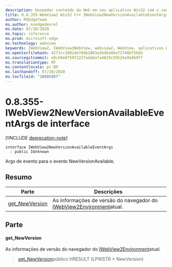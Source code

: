 ```yaml
---
description: Hospedar conteúdo da Web em seu aplicativo Win32 com o controle WebView2 do Microsoft Edge
title: 0.8.355-WebView2 Win32 C++ IWebView2NewVersionAvailableEventArgs
author: MSEdgeTeam
ms.author: msedgedevrel
ms.date: 07/20/2020
ms.topic: reference
ms.prod: microsoft-edge
ms.technology: webview
keywords: IWebView2, IWebView2WebView, webview2, WebView, aplicativos Win32, Win32, Edge
ms.openlocfilehash: 4271cc1002de70db2803a5bd6d4be73748bf5bbb
ms.sourcegitcommit: e0cb9e6f59f222fade6afa4829c59524a9a9b9ff
ms.translationtype: MT
ms.contentlocale: pt-BR
ms.lasthandoff: 07/20/2020
ms.locfileid: "10885867"
---
```

# 0.8.355-IWebView2NewVersionAvailableEventArgs de interface 

[!INCLUDE [deprecation-note](../../includes/deprecation-note.md)]

```
interface IWebView2NewVersionAvailableEventArgs
  : public IUnknown
```

Args de evento para o evento NewVersionAvailable.

## Resumo

 Parte                        | Descrições
--------------------------------|---------------------------------------------
[get_NewVersion](#get_newversion) | As informações de versão do navegador do [IWebView2Environment](IWebView2Environment.md)atual.

## Parte

#### get_NewVersion 

As informações de versão do navegador do [IWebView2Environment](IWebView2Environment.md)atual.

> [get_NewVersion](#get_newversion)público HRESULT (LPWSTR * NewVersion)

